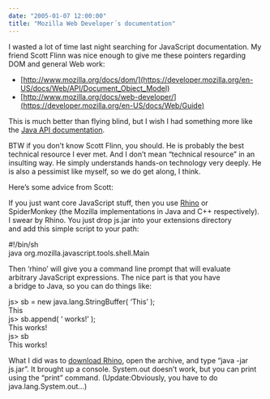 ```yaml
---
date: "2005-01-07 12:00:00"
title: "Mozilla Web Developer´s documentation"
---
```




I wasted a lot of time last night searching for JavaScript documentation. My friend Scott Flinn was nice enough to give me these pointers regarding DOM and general Web work:

- [http://www.mozilla.org/docs/dom/](https://developer.mozilla.org/en-US/docs/Web/API/Document_Object_Model)
- [http://www.mozilla.org/docs/web-developer/](https://developer.mozilla.org/en-US/docs/Web/Guide)


This is much better than flying blind, but I wish I had something more like the [Java API documentation](http://docs.oracle.com/javase/1.5.0/docs/api/).

BTW if you don&rsquo;t know Scott Flinn, you should. He is probably the best technical resource I ever met. And I don&rsquo;t mean &ldquo;technical resource&rdquo; in an insulting way. He simply understands hands-on technology very deeply. He is also a pessimist like myself, so we do get along, I think.

Here&rsquo;s some advice from Scott:

> 
If you just want core JavaScript stuff, then you use [Rhino](https://developer.mozilla.org/en-US/docs/Mozilla/Projects/Rhino/Download_Rhino) or<br/>
SpiderMonkey (the Mozilla implementations in Java and C++ respectively).<br/>
I swear by Rhino. You just drop js.jar into your extensions directory<br/>
and add this simple script to your path:

 #!/bin/sh<br/>
java org.mozilla.javascript.tools.shell.Main

Then &lsquo;rhino&rsquo; will give you a command line prompt that will evaluate<br/>
arbitrary JavaScript expressions. The nice part is that you have<br/>
a bridge to Java, so you can do things like:

 js> sb = new java.lang.StringBuffer( &lsquo;This&rsquo; );<br/>
This<br/>
js> sb.append( &lsquo; works!&rsquo; );<br/>
This works!<br/>
js> sb<br/>
This works!



What I did was to [download Rhino](https://developer.mozilla.org/en-US/docs/Mozilla/Projects/Rhino/Download_Rhino), open the archive, and type &ldquo;java -jar js.jar&rdquo;. It brought up a console. System.out doesn&rsquo;t work, but you can print using the &ldquo;print&rdquo; command. (Update:Obviously, you have to do java.lang.System.out&hellip;)

